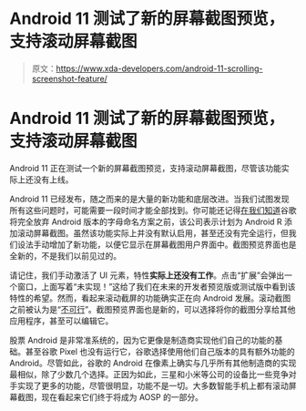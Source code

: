 # Android 11 测试了新的屏幕截图预览，支持滚动屏幕截图

> 原文：<https://www.xda-developers.com/android-11-scrolling-screenshot-feature/>

# Android 11 测试了新的屏幕截图预览，支持滚动屏幕截图

Android 11 正在测试一个新的屏幕截图预览，支持滚动屏幕截图，尽管该功能实际上还没有上线。

Android 11 已经发布，随之而来的是大量的新功能和底层改进。当我们试图发现所有这些问题时，可能需要一段时间才能全部找到。你可能还记得[在我们知道](https://www.xda-developers.com/adding-scrolling-screenshot-support-android-infeasible/)谷歌将完全放弃 Android 版本的字母命名方案之前，该公司表示计划为 Android R 添加滚动屏幕截图。虽然该功能实际上并没有默认启用，甚至还没有完全运行，但我们设法手动增加了新功能，以便它显示在屏幕截图用户界面中。截图预览界面也是全新的，不是我们以前见过的。

请记住，我们手动激活了 UI 元素，特性**实际上还没有工作**。点击“扩展”会弹出一个窗口，上面写着“未实现！”这给了我们在未来的开发者预览版或测试版中看到该特性的希望。然而，看起来滚动截屏的功能确实正在向 Android 发展。滚动截图之前被认为是“[不可行](https://issuetracker.google.com/issues/80491647)”。截图预览界面也是新的，可以选择将你的截图分享给其他应用程序，甚至可以编辑它。

股票 Android 是非常准系统的，因为它更像是制造商实现他们自己的功能的基础。甚至谷歌 Pixel 也没有运行它，谷歌选择使用他们自己版本的具有额外功能的 Android。尽管如此，谷歌的 Android 在像素上确实与几乎所有其他制造商的实现最相似，除了少数几个选择。正因为如此，三星和小米等公司的设备比一些竞争对手实现了更多的功能，尽管很明显，功能不是一切。大多数智能手机上都有滚动屏幕截图，现在看起来它们终于将成为 AOSP 的一部分。
